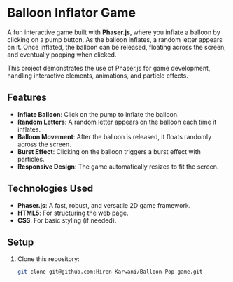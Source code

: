# Balloon Inflator Game

A fun interactive game built with **Phaser.js**, where you inflate a balloon by clicking on a pump button. As the balloon inflates, a random letter appears on it. Once inflated, the balloon can be released, floating across the screen, and eventually popping when clicked. 

This project demonstrates the use of Phaser.js for game development, handling interactive elements, animations, and particle effects.

## Features

- **Inflate Balloon**: Click on the pump to inflate the balloon.
- **Random Letters**: A random letter appears on the balloon each time it inflates.
- **Balloon Movement**: After the balloon is released, it floats randomly across the screen.
- **Burst Effect**: Clicking on the balloon triggers a burst effect with particles.
- **Responsive Design**: The game automatically resizes to fit the screen.

## Technologies Used

- **Phaser.js**: A fast, robust, and versatile 2D game framework.
- **HTML5**: For structuring the web page.
- **CSS**: For basic styling (if needed).

## Setup

1. Clone this repository:
   ```bash
   git clone git@github.com:Hiren-Karwani/Balloon-Pop-game.git